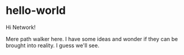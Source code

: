 # hello-world

Hi Network!

Mere path walker here. I have some ideas and wonder if they can be brought into reality.
I guess we'll see.
